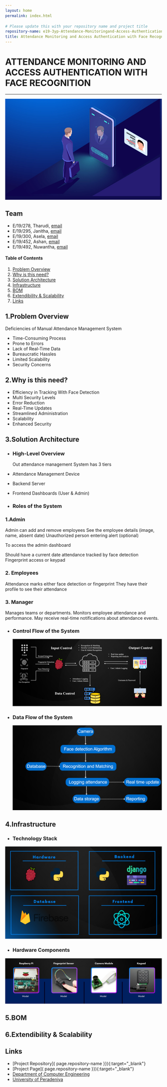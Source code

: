 ```yaml
---
layout: home
permalink: index.html

# Please update this with your repository name and project title
repository-name: e19-3yp-Attendance-Monitoringand-Access-Authentication-with-Face-Recognition
title: Attendance Monitoring and Access Authentication with Face Recognition
---
```


[comment]: # "This is the standard layout for the project, but you can clean this and use your own template"

# ATTENDANCE MONITORING AND ACCESS AUTHENTICATION WITH FACE RECOGNITION 
---

![Face Recognition](../docs/images/facerecog.png)

## Team
-  E/19/278, Tharudi, [email](mailto:e19278@eng.pdn.ac.lk)
-  E/19/295, Janitha, [email](mailto:e19295@eng.pdn.ac.lk)
-  E/19/300, Asela, [email](mailto:e19300@eng.pdn.ac.lk)
-  E/19/452, Ashan, [email](mailto:e19452@eng.pdn.ac.lk)
-  E/19/492, Nuwantha, [email](mailto:e19492@eng.pdn.ac.lk)

<!-- Image (photo/drawing of the final hardware) should be here -->

<!-- This is a sample image, to show how to add images to your page. To learn more options, please refer [this](https://projects.ce.pdn.ac.lk/docs/faq/how-to-add-an-image/) -->

<!-- ![Sample Image](./images/sample.png) -->

#### Table of Contents
1. [Problem Overview](#problem-overview)
2. [Why is this need?](#detailed-budget)
3. [Solution Architecture](#solution-architecture)
4. [Infrastructure](#infrastructure)
5. [BOM](#bom)
6. [Extendibility & Scalability](#extendibility)
7. [Links](#links)

## 1.Problem Overview
Deficiencies of Manual Attendance Management System​
+ Time-Consuming Process​
+ Prone to Errors​
+ Lack of Real-Time Data​
+ Bureaucratic Hassles​
+ Limited Scalability​
+ Security Concerns​
 
## 2.Why is this need?
+ Efficiency in Tracking With Face Detection​
+ Multi Security Levels​
+ Error Reduction​
+ Real-Time Updates​
+ Streamlined Administration​
+ Scalability​
+ Enhanced Security
  
## 3.Solution Architecture
+ ###  High-Level Overview
  
  Out attendance management System has 3 tiers
+ Attendance Management Device
+ Backend Server
+ Frontend Dashboards (User & Admin)
  
+ ### Roles of the System


### 1.Admin
Admin can add and remove employees
See the employee details (image, name, absent date)
Unauthorized person entering alert (optional)

To access the admin dashboard

Should have a current date attendance tracked by face detection
Fingerprint access or keypad

  ### 2. Employees

Attendance marks either face detection or fingerprint
They have their profile to see their attendance


   ### 3. Manager
Manages teams or departments.
Monitors employee attendance and performance.
May receive real-time notifications about attendance events.


+ ### Control Flow of the System
  ![Control Flow](../docs/images/1.png)
+ ### Data Flow of the System
  ![Data Flow](../docs/images/2.png)

## 4.Infrastructure
+ ### Technology Stack
![Technology Stack](../docs/images/4.png)

+ ### Hardware Components
![](../docs/images/3.png)
## 5.BOM
## 6.Extendibility & Scalability

## Links

- [Project Repository]( page.repository-name }}){:target="_blank"}
- [Project Page]( page.repository-name }}){:target="_blank"}
- [Department of Computer Engineering](http://www.ce.pdn.ac.lk/)
- [University of Peradeniya](https://eng.pdn.ac.lk/)

[//]: # (Please refer this to learn more about Markdown syntax)
[//]: # (https://github.com/adam-p/markdown-here/wiki/Markdown-Cheatsheet)
